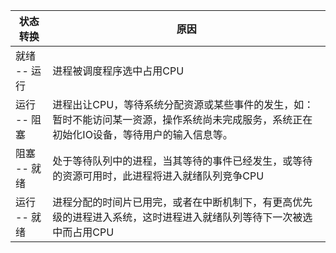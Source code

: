 

| 状态转换      | 原因                                                         |
| ------------- | ------------------------------------------------------------ |
| 就绪 --  运行 | 进程被调度程序选中占用CPU                                    |
| 运行 --  阻塞 | 进程出让CPU，等待系统分配资源或某些事件的发生，如：暂时不能访问某一资源，操作系统尚未完成服务，系统正在初始化IO设备，等待用户的输入信息等。 |
| 阻塞 --  就绪 | 处于等待队列中的进程，当其等待的事件已经发生，或等待的资源可用时，此进程将进入就绪队列竞争CPU |
| 运行 --  就绪 | 进程分配的时间片已用完，或者在中断机制下，有更高优先级的进程进入系统，这时进程进入就绪队列等待下一次被选中而占用CPU |

